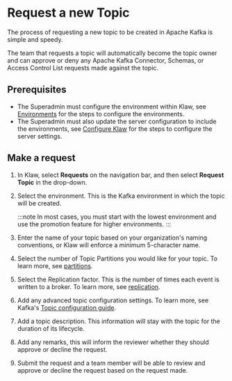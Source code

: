 # Request a new Topic

The process of requesting a new topic to be created in Apache Kafka is simple
and speedy.

The team that requests a topic will automatically become the topic owner
and can approve or deny any Apache Kafka Connector, Schemas, or Access Control
List requests made against the topic.

## Prerequisites

- The Superadmin must configure the environment within Klaw, see
  [Environments](../../Concepts/clusters-environments.md)
  for the steps to configure the environments.
- The Superadmin must also update the server configuration to include the
  environments, see
  [Configure Klaw](../installation/configure-klaw-wizard.md)
  for the steps to configure the server settings.

## Make a request

1. In Klaw, select **Requests** on the navigation bar, and then select
   **Request Topic** in the drop-down.
2. Select the environment. This is the Kafka environment in which the
   topic will be created.

   :::note
   In most cases, you must start with the lowest environment and use the promotion feature for higher environments.
   :::

3. Enter the name of your topic based on your organization's naming
   conventions, or Klaw will enforce a minimum 5-character name.
4. Select the number of Topic Partitions you would like for your topic.
   To learn more, see
   [partitions](https://kafka.apache.org/intro#intro_concepts_and_terms.md).
5. Select the Replication factor. This is the number of times each
   event is written to a broker. To learn more, see
   [replication](https://kafka.apache.org/intro#intro_concepts_and_terms.md).
6. Add any advanced topic configuration settings. To learn more, see
   Kafka's [Topic configuration
   guide](https://kafka.apache.org/documentation/#topicconfigs).
7. Add a topic description. This information will stay with the topic
   for the duration of its lifecycle.
8. Add any remarks, this will inform the reviewer whether they should
   approve or decline the request.
9. Submit the request and a team member will be able to review and
   approve or decline the request based on the request made.
